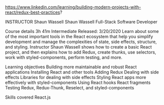 https://www.linkedin.com/learning/building-modern-projects-with-react/redux-best-practices?

INSTRUCTOR
Shaun Wassell
Shaun Wassell
Full-Stack Software Developer

Course details
3h 41m
Intermediate
Released: 3/20/2020
Learn about some of the most important tools in the React ecosystem that help you simplify development and manage the complexities of state, side effects, structure, and styling. Instructor Shaun Wassell shows how to create a basic React project, and then explains how to add Redux, create thunks, use selectors, work with styled-components, perform testing, and more.

Learning objectives
Building more maintainable and robust React applications
Installing React and other tools
Adding Redux
Dealing with side effects
Libraries for dealing with side effects
Styling React apps more effectively with styled-components
Using React hooks
React fragments
Testing Redux, Redux-Thunk, Reselect, and styled-components

Skills covered
React.js